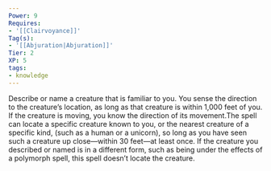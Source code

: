```yaml
---
Power: 9
Requires:
- '[[Clairvoyance]]'
Tag(s):
- '[[Abjuration|Abjuration]]'
Tier: 2
XP: 5
tags:
- knowledge
---
```


Describe or name a creature that is familiar to you. You sense the direction to the creature’s location, as long as that creature is within 1,000 feet of you. If the creature is moving, you know the direction of its movement.The spell can locate a specific creature known to you, or the nearest creature of a specific kind, (such as a human or a unicorn), so long as you have seen such a creature up close—within 30 feet—at least once. If the creature you described or named is in a different form, such as being under the effects of a polymorph spell, this spell doesn’t locate the creature.